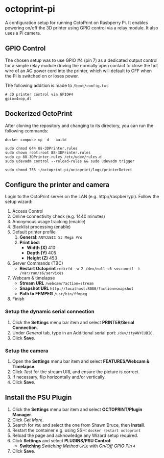 # octoprint-pi

A configuration setup for running OctoPrint on Rasbperry Pi.
It enables powering on/off the 3D printer using GPIO control via a relay module.
It also uses a Pi camera.

## GPIO Control

The chosen setup was to use GPIO #4 (pin 7) as a dedicated output control for
a simple relay module driving the normally open contact to close the hot wire
of an AC power cord into the printer, which will default to OFF when the Pi is
switched on or loses power.

The following addition is made to `/boot/config.txt`:
```
# 3D printer control via GPIO#4
gpio=4=op,dl
```

## Dockerized OctoPrint

After cloning the repository and changing to its directory,
you can run the following commands:

```
docker-compose up -d --build
```
```
sudo chmod 644 88-3DPrinter.rules
sudo chown root:root 88-3DPrinter.rules
sudo cp 88-3DPrinter.rules /etc/udev/rules.d
sudo udevadm control --reload-rules && sudo udevadm trigger
```
```
sudo chmod 755 ~/octoprint-pi/octoprint/logs/printerDetect
```

## Configure the printer and camera

Login to the OctoPrint server on the LAN (e.g. http://raspberrypi).
Follow the setup wizard:
1. Access Control
2. Online connectivity check (e.g. 1440 minutes)
3. Anonymous usage tracking (enable)
4. Blacklist processing (enable)
5. Default printer profile
    1. **General**: `ANYCUBIC S3 Mega Pro`
    2. **Print bed**:
        * **Width (X)** 410
        * **Depth (Y)** 405
        * **Height (Z)** 453
6. Server Commands (TBC)
    * **Restart Octoprint**
    `redirfd -w 2 /dev/null s6-svscanctl -t /var/run/s6/services`
7. Webcam & timelapse
    * **Stream URL** `/webcam/?action=stream`
    * **Snapshot URL** `http://localhost:8080/?action=snapshot`
    * **Path to FFMPEG** `/usr/bin/ffmpeg`
8. Finish

### Setup the dynamic serial connection

1. Click the **Settings** menu bar item and select **PRINTER/Serial Connection**.
2. Under *General* tab, type in an Additional serial port: `/dev/ttyANYCUBIC`.
3. Click **Save**.

### Setup the camera

1. Open the **Settings** menu bar item and select **FEATURES/Webcam & Timelapse**.
2. Click *Test* for the stream URL and ensure the picture is correct.
3. If necessary, flip horizontally and/or vertically.
4. Click **Save**.

## Install the PSU Plugin

1. Click the **Settings** menu bar item and select **OCTOPRINT/Plugin Manager**.
2. Click *Get More*.
3. Search for `PSU` and select the one from Shawn Bruce, then **Install**.
4. Restart the container e.g. using SSH: `docker restart octoprint`
5. Reload the page and acknowledge any Wizard setup required.
6. Click **Settings** and select **PLUGINS/PSU Control**:
    * **Switching** *Switching Method* `GPIO` with *On/Off GPIO Pin* `4`
7. Click **Save**.